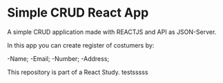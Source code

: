 # Simple CRUD React App

A simple CRUD application made with REACTJS and API as JSON-Server.

In this app you can create register of costumers by:

-Name;
-Email;
-Number;
-Address;

This repository is part of a React Study. testsssss

